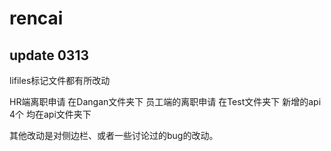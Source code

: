 # rencai

## update 0313
lifiles标记文件都有所改动

HR端离职申请 在Dangan文件夹下
员工端的离职申请 在Test文件夹下
新增的api 4个 均在api文件夹下

其他改动是对侧边栏、或者一些讨论过的bug的改动。
